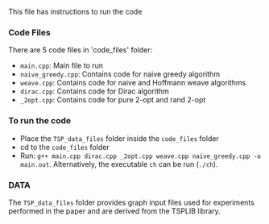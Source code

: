 This file has instructions to run the code

### Code Files
There are 5 code files in 'code_files' folder:
- `main.cpp`: Main file to run
- `naive_greedy.cpp`: Contains code for naive greedy algorithm
- `weave.cpp`: Contains code for naive and Hoffmann weave algorithms
- `dirac.cpp`: Contains code for Dirac algorithm
- `_2opt.cpp`: Contains code for pure 2-opt and rand 2-opt

### To run the code
- Place the `TSP_data_files` folder inside the `code_files` folder
- cd to the `code_files` folder
- Run: `g++ main.cpp dirac.cpp _2opt.cpp weave.cpp naive_greedy.cpp -o main.out`. Alternatively, the executable `ch` can be run (`./ch`).

### DATA
The `TSP_data_files` folder provides graph input files used for experiments performed in the paper and are derived from the TSPLIB library.
